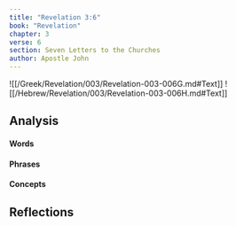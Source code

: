 ```yaml
---
title: "Revelation 3:6"
book: "Revelation"
chapter: 3
verse: 6
section: Seven Letters to the Churches
author: Apostle John
---
```

![[/Greek/Revelation/003/Revelation-003-006G.md#Text]]
![[/Hebrew/Revelation/003/Revelation-003-006H.md#Text]]

## Analysis

#### Words

#### Phrases

#### Concepts

## Reflections
